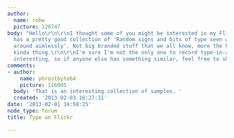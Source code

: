 ```yaml
---
author:
  name: robw
  picture: 120747
body: "Hello\r\n\r\nI thought some of you might be interested in my Flickr site which
  has a pretty good collection of 'Random signs and bits of type seen whilst I walk
  around aimlessly'. Not big branded stuff that we all know, more the homemade/sign-writer/weathered-and-looks-unusual
  kinda thing.\r\n\r\nI'm sure I'm not the only one to record type-in-action that's
  interesting, so if anyone else has something similar, feel free to share!\r\n\r\nhttp://www.flickr.com/photos/46913941@N02/\r\n"
comments:
- author:
    name: phrostbyte64
    picture: 116005
  body: 'That is an interesting collection of samples. '
  created: '2013-02-03 16:27:31'
date: '2013-02-01 14:58:25'
node_type: forum
title: Type on Flickr

---
```

